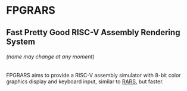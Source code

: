# FPGRARS
## Fast Pretty Good RISC-V Assembly Rendering System
###### (name may change at any moment)

FPGRARS aims to provide a RISC-V assembly simulator with 8-bit color graphics display and keyboard input, similar to [RARS](https://github.com/TheThirdOne/rars), but faster.
